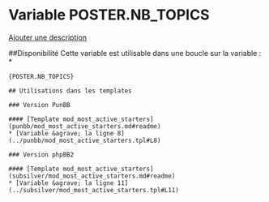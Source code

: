 # Variable POSTER.NB_TOPICS
[Ajouter une description](https://fa-tvars.appspot.com/var/POSTER.NB_TOPICS)

##Disponibilité
Cette variable est utilisable dans une boucle sur la variable :
* 

```
{POSTER.NB_TOPICS}

## Utilisations dans les templates

### Version PunBB

#### [Template mod_most_active_starters](punbb/mod_most_active_starters.md#readme)
* [Variable &agrave; la ligne 8](../punbb/mod_most_active_starters.tpl#L8)

### Version phpBB2

#### [Template mod_most_active_starters](subsilver/mod_most_active_starters.md#readme)
* [Variable &agrave; la ligne 11](../subsilver/mod_most_active_starters.tpl#L11)